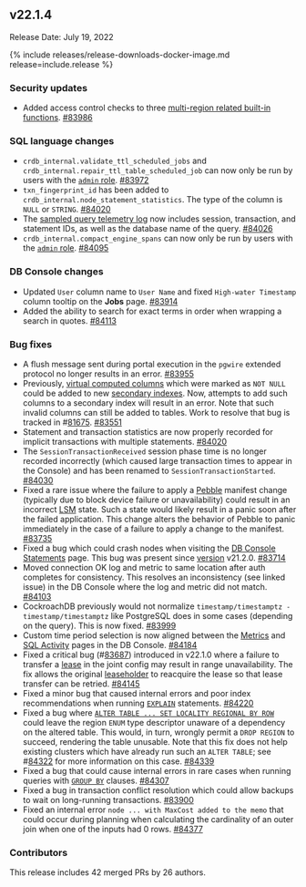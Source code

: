 ## v22.1.4

Release Date: July 19, 2022

{% include releases/release-downloads-docker-image.md release=include.release %}

<h3 id="v22-1-4-security-updates">Security updates</h3>

- Added access control checks to three [multi-region related built-in functions](../v22.1/functions-and-operators.html#multi-region-functions). [#83986][#83986]

<h3 id="v22-1-4-sql-language-changes">SQL language changes</h3>

- `crdb_internal.validate_ttl_scheduled_jobs` and `crdb_internal.repair_ttl_table_scheduled_job` can now only be run by users with the [`admin` role](../v22.1/security-reference/authorization.html#admin-role). [#83972][#83972]
- `txn_fingerprint_id` has been added to `crdb_internal.node_statement_statistics`. The type of the column is `NULL` or `STRING`. [#84020][#84020]
- The [sampled query telemetry log](../v22.1/logging-overview.html#logging-destinations) now includes session, transaction, and statement IDs, as well as the database name of the query. [#84026][#84026]
- `crdb_internal.compact_engine_spans` can now only be run by users with the [`admin` role](../v22.1/security-reference/authorization.html#admin-role). [#84095][#84095]

<h3 id="v22-1-4-db-console-changes">DB Console changes</h3>

- Updated `User` column name to `User Name` and fixed `High-water Timestamp` column tooltip on the **Jobs** page. [#83914][#83914]
- Added the ability to search for exact terms in order when wrapping a search in quotes. [#84113][#84113]

<h3 id="v22-1-4-bug-fixes">Bug fixes</h3>

- A flush message sent during portal execution in the `pgwire` extended protocol no longer results in an error. [#83955][#83955]
- Previously, [virtual computed columns](../v22.1/computed-columns.html) which were marked as `NOT NULL` could be added to new [secondary indexes](../v22.1/indexes.html). Now, attempts to add such columns to a secondary index will result in an error. Note that such invalid columns can still be added to tables. Work to resolve that bug is tracked in #[81675](https://github.com/cockroachdb/cockroach/issues/81675). [#83551][#83551]
- Statement and transaction statistics are now properly recorded for implicit transactions with multiple statements. [#84020][#84020]
- The `SessionTransactionReceived` session phase time is no longer recorded incorrectly (which caused large transaction times to appear in the Console) and has been renamed to `SessionTransactionStarted`. [#84030][#84030]
- Fixed a rare issue where the failure to apply a [Pebble](../v22.1/architecture/storage-layer.html#pebble) manifest change (typically due to block device failure or unavailability) could result in an incorrect [LSM](../v22.1/architecture/storage-layer.html#log-structured-merge-trees) state. Such a state would likely result in a panic soon after the failed application. This change alters the behavior of Pebble to panic immediately in the case of a failure to apply a change to the manifest. [#83735][#83735]
- Fixed a bug which could crash nodes when visiting the [DB Console Statements](../v22.1/ui-statements-page.html) page. This bug was present since [version](cluster-settings.html#setting-version) v21.2.0. [#83714][#83714]
- Moved connection OK log and metric to same location after auth completes for consistency. This resolves an inconsistency (see linked issue) in the DB Console where the log and metric did not match. [#84103][#84103]
- CockroachDB previously would not normalize `timestamp/timestamptz - timestamp/timestamptz` like PostgreSQL does in some cases (depending on the query). This is now fixed. [#83999][#83999]
- Custom time period selection is now aligned between the [Metrics](../v22.1/ui-overview-dashboard.html) and [SQL Activity](../v22.1/ui-overview.html#sql-activity) pages in the DB Console. [#84184][#84184]
- Fixed a critical bug (#[83687](https://github.com/cockroachdb/cockroach/issues/83687)) introduced in v22.1.0 where a failure to transfer a [lease](../v22.1/architecture/replication-layer.html#leases) in the joint config may result in range unavailability. The fix allows the original [leaseholder](../v22.1/architecture/replication-layer.html#leases) to reacquire the lease so that lease transfer can be retried. [#84145][#84145]
- Fixed a minor bug that caused internal errors and poor index recommendations when running [`EXPLAIN`](../v22.1/explain.html) statements. [#84220][#84220]
- Fixed a bug where [`ALTER TABLE ... SET LOCALITY REGIONAL BY ROW`](../v22.1/set-locality.html#set-the-table-locality-to-regional-by-row) could leave the region `ENUM` type descriptor unaware of a dependency on the altered table. This would, in turn, wrongly permit a `DROP REGION` to succeed, rendering the table unusable. Note that this fix does not help existing clusters which have already run such an `ALTER TABLE`; see #[84322](https://github.com/cockroachdb/cockroach/issues/84322) for more information on this case. [#84339][#84339]
- Fixed a bug that could cause internal errors in rare cases when running queries with [`GROUP BY`](../v22.1/select-clause.html#create-aggregate-groups) clauses. [#84307][#84307]
- Fixed a bug in transaction conflict resolution which could allow backups to wait on long-running transactions. [#83900][#83900]
- Fixed an internal error `node ... with MaxCost added to the memo` that could occur during planning when calculating the cardinality of an outer join when one of the inputs had 0 rows. [#84377][#84377]

<h3 id="v22-1-4-contributors">Contributors</h3>

This release includes 42 merged PRs by 26 authors.

[#81721]: https://github.com/cockroachdb/cockroach/pull/81721
[#83551]: https://github.com/cockroachdb/cockroach/pull/83551
[#83714]: https://github.com/cockroachdb/cockroach/pull/83714
[#83735]: https://github.com/cockroachdb/cockroach/pull/83735
[#83878]: https://github.com/cockroachdb/cockroach/pull/83878
[#83900]: https://github.com/cockroachdb/cockroach/pull/83900
[#83914]: https://github.com/cockroachdb/cockroach/pull/83914
[#83955]: https://github.com/cockroachdb/cockroach/pull/83955
[#83972]: https://github.com/cockroachdb/cockroach/pull/83972
[#83986]: https://github.com/cockroachdb/cockroach/pull/83986
[#83999]: https://github.com/cockroachdb/cockroach/pull/83999
[#84020]: https://github.com/cockroachdb/cockroach/pull/84020
[#84026]: https://github.com/cockroachdb/cockroach/pull/84026
[#84030]: https://github.com/cockroachdb/cockroach/pull/84030
[#84077]: https://github.com/cockroachdb/cockroach/pull/84077
[#84095]: https://github.com/cockroachdb/cockroach/pull/84095
[#84103]: https://github.com/cockroachdb/cockroach/pull/84103
[#84111]: https://github.com/cockroachdb/cockroach/pull/84111
[#84113]: https://github.com/cockroachdb/cockroach/pull/84113
[#84145]: https://github.com/cockroachdb/cockroach/pull/84145
[#84184]: https://github.com/cockroachdb/cockroach/pull/84184
[#84220]: https://github.com/cockroachdb/cockroach/pull/84220
[#84307]: https://github.com/cockroachdb/cockroach/pull/84307
[#84339]: https://github.com/cockroachdb/cockroach/pull/84339
[#84377]: https://github.com/cockroachdb/cockroach/pull/84377
[2a2e5fcb3]: https://github.com/cockroachdb/cockroach/commit/2a2e5fcb3
[47ba66bed]: https://github.com/cockroachdb/cockroach/commit/47ba66bed
[d87250cef]: https://github.com/cockroachdb/cockroach/commit/d87250cef
